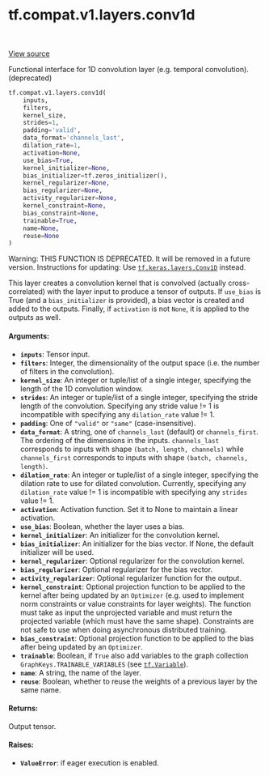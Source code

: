 <div itemscope itemtype="http://developers.google.com/ReferenceObject">
<meta itemprop="name" content="tf.compat.v1.layers.conv1d" />
<meta itemprop="path" content="Stable" />
</div>

# tf.compat.v1.layers.conv1d

<!-- Insert buttons -->

<table class="tfo-notebook-buttons tfo-api" align="left">
</table>

<a target="_blank" href="/code/stable/tensorflow/python/layers/convolutional.py">View source</a>



<!-- Start diff -->
Functional interface for 1D convolution layer (e.g. temporal convolution). (deprecated)

``` python
tf.compat.v1.layers.conv1d(
    inputs,
    filters,
    kernel_size,
    strides=1,
    padding='valid',
    data_format='channels_last',
    dilation_rate=1,
    activation=None,
    use_bias=True,
    kernel_initializer=None,
    bias_initializer=tf.zeros_initializer(),
    kernel_regularizer=None,
    bias_regularizer=None,
    activity_regularizer=None,
    kernel_constraint=None,
    bias_constraint=None,
    trainable=True,
    name=None,
    reuse=None
)
```



<!-- Placeholder for "Used in" -->

Warning: THIS FUNCTION IS DEPRECATED. It will be removed in a future version.
Instructions for updating:
Use <a href="../../../../tf/keras/layers/Conv1D.md"><code>tf.keras.layers.Conv1D</code></a> instead.

This layer creates a convolution kernel that is convolved
(actually cross-correlated) with the layer input to produce a tensor of
outputs. If `use_bias` is True (and a `bias_initializer` is provided),
a bias vector is created and added to the outputs. Finally, if
`activation` is not `None`, it is applied to the outputs as well.

#### Arguments:


* <b>`inputs`</b>: Tensor input.
* <b>`filters`</b>: Integer, the dimensionality of the output space (i.e. the number
  of filters in the convolution).
* <b>`kernel_size`</b>: An integer or tuple/list of a single integer, specifying the
  length of the 1D convolution window.
* <b>`strides`</b>: An integer or tuple/list of a single integer,
  specifying the stride length of the convolution.
  Specifying any stride value != 1 is incompatible with specifying
  any `dilation_rate` value != 1.
* <b>`padding`</b>: One of `"valid"` or `"same"` (case-insensitive).
* <b>`data_format`</b>: A string, one of `channels_last` (default) or `channels_first`.
  The ordering of the dimensions in the inputs.
  `channels_last` corresponds to inputs with shape
  `(batch, length, channels)` while `channels_first` corresponds to
  inputs with shape `(batch, channels, length)`.
* <b>`dilation_rate`</b>: An integer or tuple/list of a single integer, specifying
  the dilation rate to use for dilated convolution.
  Currently, specifying any `dilation_rate` value != 1 is
  incompatible with specifying any `strides` value != 1.
* <b>`activation`</b>: Activation function. Set it to None to maintain a
  linear activation.
* <b>`use_bias`</b>: Boolean, whether the layer uses a bias.
* <b>`kernel_initializer`</b>: An initializer for the convolution kernel.
* <b>`bias_initializer`</b>: An initializer for the bias vector. If None, the default
  initializer will be used.
* <b>`kernel_regularizer`</b>: Optional regularizer for the convolution kernel.
* <b>`bias_regularizer`</b>: Optional regularizer for the bias vector.
* <b>`activity_regularizer`</b>: Optional regularizer function for the output.
* <b>`kernel_constraint`</b>: Optional projection function to be applied to the
    kernel after being updated by an `Optimizer` (e.g. used to implement
    norm constraints or value constraints for layer weights). The function
    must take as input the unprojected variable and must return the
    projected variable (which must have the same shape). Constraints are
    not safe to use when doing asynchronous distributed training.
* <b>`bias_constraint`</b>: Optional projection function to be applied to the
    bias after being updated by an `Optimizer`.
* <b>`trainable`</b>: Boolean, if `True` also add variables to the graph collection
  `GraphKeys.TRAINABLE_VARIABLES` (see <a href="../../../../tf/Variable.md"><code>tf.Variable</code></a>).
* <b>`name`</b>: A string, the name of the layer.
* <b>`reuse`</b>: Boolean, whether to reuse the weights of a previous layer
  by the same name.


#### Returns:

Output tensor.



#### Raises:


* <b>`ValueError`</b>: if eager execution is enabled.